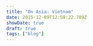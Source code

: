 ```yaml
---
title: "On Asia: Vietnam"
date: 2015-12-09T12:59:22.789Z
showDate: true
draft: true
tags: ["blog"]
---
```



